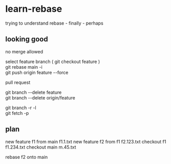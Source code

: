 # learn-rebase

trying to understand rebase - finally - perhaps

## looking good

no merge allowed

select feature branch ( git checkout feature )  
git rebase main -i  
git push origin feature --force

pull request

git branch --delete feature  
git branch --delete origin/feature

git branch -r -l  
git fetch -p

## plan

new feature f1 from main
f1.1.txt
new feature f2 from f1
f2.123.txt
checkout f1
f1.234.txt
checkout main
m.45.txt

rebase f2 onto main
